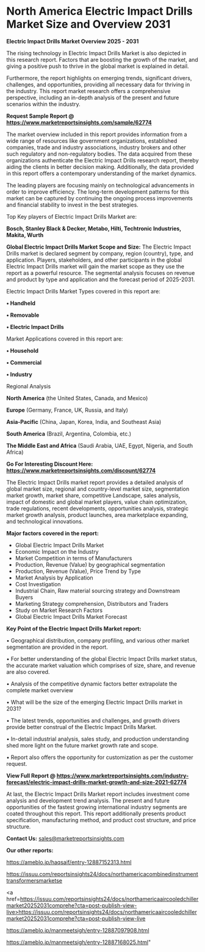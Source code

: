  # North America Electric Impact Drills Market Size and Overview 2031

<Strong> Electric Impact Drills Market Overview 2025 - 2031</strong>

The rising technology in Electric Impact Drills Market is also depicted in this research report. Factors that are boosting the growth of the market, and giving a positive push to thrive in the global market is explained in detail.

Furthermore, the report highlights on emerging trends, significant drivers, challenges, and opportunities, providing all necessary data for thriving in the industry. This report market research offers a comprehensive perspective, including an in-depth analysis of the present and future scenarios within the industry.

<strong>Request Sample Report @ <a href=https://www.marketreportsinsights.com/sample/62774>https://www.marketreportsinsights.com/sample/62774</a></strong>

The market overview included in this report provides information from a wide range of resources like government organizations, established companies, trade and industry associations, industry brokers and other such regulatory and non-regulatory bodies. The data acquired from these organizations authenticate the Electric Impact Drills research report, thereby aiding the clients in better decision making. Additionally, the data provided in this report offers a contemporary understanding of the market dynamics.

The leading players are focusing mainly on technological advancements in order to improve efficiency. The long-term development patterns for this market can be captured by continuing the ongoing process improvements and financial stability to invest in the best strategies.

Top Key players of Electric Impact Drills Market are:

<strong>Bosch, Stanley Black & Decker, Metabo, Hilti, Techtronic Industries, Makita, Wurth</strong>

<strong><b>Global Electric Impact Drills Market Scope and Size:</b></strong>
The Electric Impact Drills market is declared segment by company, region (country), type, and application. Players, stakeholders, and other participants in the global Electric Impact Drills market will gain the market scope as they use the report as a powerful resource. The segmental analysis focuses on revenue and product by type and application and the forecast period of 2025-2031.

Electric Impact Drills Market Types covered in this report are:

<strong>• Handheld

• Removable

• Electric Impact Drills</strong>

Market Applications covered in this report are:

<strong>• Household

• Commercial

• Industry</strong> 

Regional Analysis

<strong>North America</strong> (the United States, Canada, and Mexico)

<strong>Europe</strong> (Germany, France, UK, Russia, and Italy)

<strong>Asia-Pacific</strong> (China, Japan, Korea, India, and Southeast Asia)

<strong>South America</strong> (Brazil, Argentina, Colombia, etc.)

<strong>The Middle East and Africa</strong> (Saudi Arabia, UAE, Egypt, Nigeria, and South Africa)

<strong>Go For Interesting Discount Here: <a href=https://www.marketreportsinsights.com/discount/62774>https://www.marketreportsinsights.com/discount/62774</a></strong>

The Electric Impact Drills market report provides a detailed analysis of global market size, regional and country-level market size, segmentation market growth, market share, competitive Landscape, sales analysis, impact of domestic and global market players, value chain optimization, trade regulations, recent developments, opportunities analysis, strategic market growth analysis, product launches, area marketplace expanding, and technological innovations.

<strong><b>Major factors covered in the report:</b></strong>
<ul>
  <li>Global Electric Impact Drills Market </li>
  <li>Economic Impact on the Industry</li>
  <li>Market Competition in terms of Manufacturers</li>
  <li>Production, Revenue (Value) by geographical segmentation</li>
  <li>Production, Revenue (Value), Price Trend by Type</li>
  <li>Market Analysis by Application</li>
  <li>Cost Investigation</li>
  <li>Industrial Chain, Raw material sourcing strategy and Downstream Buyers</li>
  <li>Marketing Strategy comprehension, Distributors and Traders</li>
  <li>Study on Market Research Factors</li>
  <li>Global Electric Impact Drills Market Forecast</li>
</ul>

<strong><b>Key Point of the Electric Impact Drills Market report:</b></strong>

• Geographical distribution, company profiling, and various other market segmentation are provided in the report.

• For better understanding of the global Electric Impact Drills market status, the accurate market valuation which comprises of size, share, and revenue are also covered.

• Analysis of the competitive dynamic factors better extrapolate the complete market overview

• What will be the size of the emerging Electric Impact Drills market in 2031?

• The latest trends, opportunities and challenges, and growth drivers provide better construal of the Electric Impact Drills Market.

• In-detail industrial analysis, sales study, and production understanding shed more light on the future market growth rate and scope.

• Report also offers the opportunity for customization as per the customer request.

<strong><b>View Full Report @ <a href=https://www.marketreportsinsights.com/industry-forecast/electric-impact-drills-market-growth-and-size-2021-62774>https://www.marketreportsinsights.com/industry-forecast/electric-impact-drills-market-growth-and-size-2021-62774</a></b></strong>


At last, the Electric Impact Drills Market report includes investment come analysis and development trend analysis. The present and future opportunities of the fastest growing international industry segments are coated throughout this report. This report additionally presents product specification, manufacturing method, and product cost structure, and price structure.

<strong>Contact Us:</strong>
sales@marketreportsinsights.com

<strong>Our other reports:</strong>

<a href=https://ameblo.jp/haqsaif/entry-12887152313.html>https://ameblo.jp/haqsaif/entry-12887152313.html</a>

<a href=https://issuu.com/reportsinsights24/docs/northamericacombinedinstrumenttransformersmarketse>https://issuu.com/reportsinsights24/docs/northamericacombinedinstrumenttransformersmarketse</a>

<a href=https://issuu.com/reportsinsights24/docs/northamericaaircooledchillermarket20252031comprehe?cta=post-publish-view-live>https://issuu.com/reportsinsights24/docs/northamericaaircooledchillermarket20252031comprehe?cta=post-publish-view-live</a>

<a href=https://ameblo.jp/manmeetsigh/entry-12887097908.html>https://ameblo.jp/manmeetsigh/entry-12887097908.html</a>

<a href=https://ameblo.jp/manmeetsigh/entry-12887168025.html>https://ameblo.jp/manmeetsigh/entry-12887168025.html</a>"
